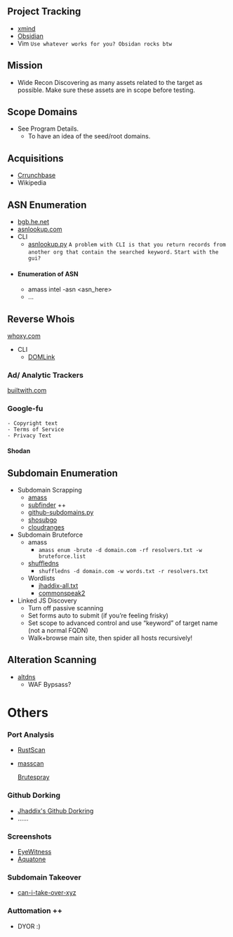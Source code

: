## Project Tracking
- [xmind](https://xmind.app/)
- [Obsidian](https://obsidian.md/)
- Vim
`Use whatever works for you? Obsidan rocks btw`
## Mission
- Wide Recon
	Discovering as many assets related to the target as possible. 
	Make sure these assets are in scope before testing. 

## Scope Domains
-  See Program Details.
	- To have an idea of the seed/root domains. 

##  Acquisitions
- [Crrunchbase](https://www.crunchbase.com/)
- Wikipedia
## ASN Enumeration
- [bgb.he.net](https://bgb.he.net)
- [asnlookup.com](https://asnlookup.cm)
- CLI 
	- [asnlookup.py](https://github.com/dspruell/aslookup)
		`A problem with CLI is that you return records from another org that contain the searched keyword.`
		`Start with the gui?`
- #### Enumeration of ASN
	- amass intel -asn <asn_here>
	- ... 
## Reverse Whois
[whoxy.com](https://www.whoxy.com/)
- CLI 
	- [DOMLink](https://github.com/vysecurity/DomLink)
### Ad/ Analytic Trackers
[builtwith.com](https://builtwith.com/)
### Google-fu
	- Copyright text
	- Terms of Service
	- Privacy Text 
#### Shodan 

## Subdomain Enumeration
- Subdomain Scrapping
	- [amass](https://github.com/owasp-amass/amass)
	- [subfinder](https://github.com/projectdiscovery/subfinder) ++
	-  [github-subdomains.py](https://github.com/gwen001/github-search/blob/master/github-subdomains.py)
	-  [shosubgo](https://github.com/incogbyte/shosubgo)
	- [cloudranges](https://github.com/pry0cc/cloud-ranges) 
- Subdomain  Bruteforce
	- amass
		- `amass enum -brute -d domain.com -rf resolvers.txt -w bruteforce.list`
	- [shuffledns](https://github.com/projectdiscovery/shuffledns)
		- `shuffledns -d domain.com -w words.txt -r resolvers.txt`
	-  Wordlists 
		- [jhaddix-all.txt](https://gist.github.com/jhaddix/f64c97d0863a78454e44c2f7119c2a6a)
		- [commonspeak2](https://github.com/jhaddix/tbhm/blob/master/v4/all2.txt)
- Linked JS Discovery
	- Turn off passive scanning  
	- Set forms auto to submit (if you’re feeling frisky)  
	- Set scope to advanced control and use “keyword” of target name (not a normal FQDN)  
	- Walk+browse main site, then spider all hosts recursively!  

## Alteration Scanning
- [altdns](https://github.com/infosec-au/altdns)
	- WAF Bypsass? 

# Others 
### Port Analysis
- [RustScan](https://github.com/RustScan/RustScan)
- [masscan](https://github.com/robertdavidgraham/masscan)

	 [Brutespray](https://github.com/x90skysn3k/brutespray)
### Github Dorking
- [Jhaddix's Github Dorkring](https://gist.github.com/jhaddix/1fb7ab2409ab579178d2a79959909b33)
- ......

### Screenshots 
- [EyeWitness](https://github.com/RedSiege/EyeWitness)
- [Aquatone](https://github.com/michenriksen/aquatone)
### Subdomain Takeover
- [can-i-take-over-xyz](https://github.com/EdOverflow/can-i-take-over-xyz)

### Auttomation ++
- DYOR :) 
